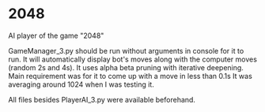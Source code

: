 # 2048
AI player of the game "2048"


GameManager_3.py should be run without arguments in console for it to run. It will automatically display bot's moves along with the computer moves (random 2s and 4s). 
It uses alpha beta pruning with iterative deepening. 
Main requirement was for it to come up with a move in less than 0.1s
It was averaging around 1024 when I was testing it. 

All files besides PlayerAI_3.py were available beforehand.


